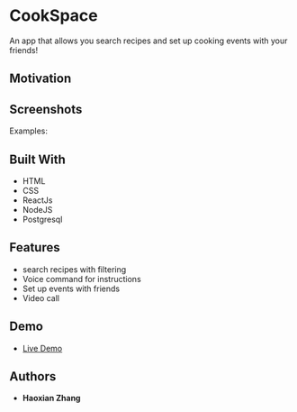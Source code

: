 # CookSpace

An app that allows you search recipes and set up cooking events with your friends!
## Motivation



## Screenshots
Examples:




## Built With

* HTML
* CSS
* ReactJs
* NodeJS
* Postgresql



## Features

* search recipes with filtering
* Voice command for instructions
* Set up events with friends
* Video call

## Demo

- [Live Demo](https://cook-space-client.vercel.app/)

## Authors

* **Haoxian Zhang** 


